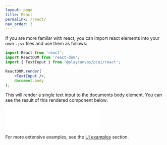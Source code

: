 ```yaml
---
layout: page
title: React
permalink: /react/
nav_order: 3
---
```


If you are more familar with react, you can import react elements into your own `.jsx` files and use them as follows:
```jsx
import React from 'react';
import ReactDOM from 'react-dom';
import { TextInput } from '@playcanvas/pcui/react';

ReactDOM.render(
    <TextInput />,
    document.body
);
```

This will render a single text input to the documents body element. You can see the result of this rendered component below:

<div class="highlighter-rouge example-background">
    <iframe src="/pcui/storybook/iframe.html?id=input-textinput--main&viewMode=story" style="border: none;" height="72px"></iframe>
</div>

For more extensive examples, see the [UI examples](/pcui/examples/) section.
